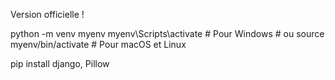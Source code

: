 <p>Version officielle !</p>
python -m venv myenv
myenv\Scripts\activate  # Pour Windows
# ou
source myenv/bin/activate  # Pour macOS et Linux

pip install django, Pillow
